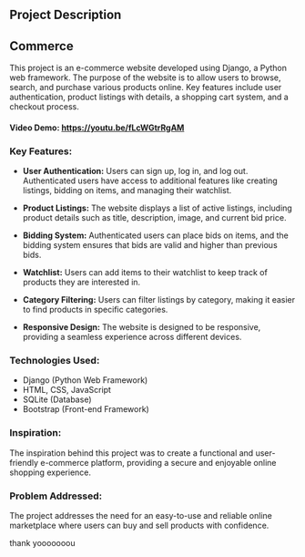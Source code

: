 ## Project Description
## Commerce 
This project is an e-commerce website developed using Django, a Python web framework. The purpose of the website is to allow users to browse, search, and purchase various products online. Key features include user authentication, product listings with details, a shopping cart system, and a checkout process.


#### Video Demo:  https://youtu.be/fLcWGtrRgAM

### Key Features:
- **User Authentication:** Users can sign up, log in, and log out. Authenticated users have access to additional features like creating listings, bidding on items, and managing their watchlist.

- **Product Listings:** The website displays a list of active listings, including product details such as title, description, image, and current bid price.

- **Bidding System:** Authenticated users can place bids on items, and the bidding system ensures that bids are valid and higher than previous bids.

- **Watchlist:** Users can add items to their watchlist to keep track of products they are interested in.

- **Category Filtering:** Users can filter listings by category, making it easier to find products in specific categories.

- **Responsive Design:** The website is designed to be responsive, providing a seamless experience across different devices.

### Technologies Used:

- Django (Python Web Framework)
- HTML, CSS, JavaScript
- SQLite (Database)
- Bootstrap (Front-end Framework)

### Inspiration:

The inspiration behind this project was to create a functional and user-friendly e-commerce platform, providing a secure and enjoyable online shopping experience.

### Problem Addressed:

The project addresses the need for an easy-to-use and reliable online marketplace where users can buy and sell products with confidence.


thank yooooooou
